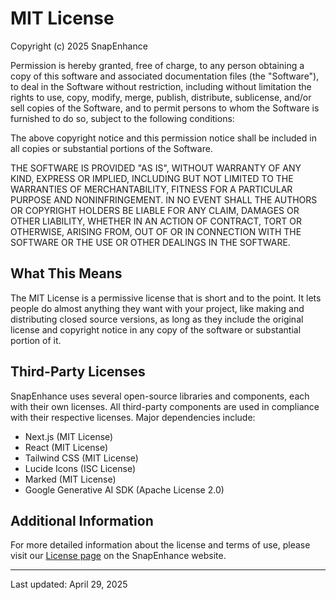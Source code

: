 # MIT License

Copyright (c) 2025 SnapEnhance

Permission is hereby granted, free of charge, to any person obtaining a copy
of this software and associated documentation files (the "Software"), to deal
in the Software without restriction, including without limitation the rights
to use, copy, modify, merge, publish, distribute, sublicense, and/or sell
copies of the Software, and to permit persons to whom the Software is
furnished to do so, subject to the following conditions:

The above copyright notice and this permission notice shall be included in all
copies or substantial portions of the Software.

THE SOFTWARE IS PROVIDED "AS IS", WITHOUT WARRANTY OF ANY KIND, EXPRESS OR
IMPLIED, INCLUDING BUT NOT LIMITED TO THE WARRANTIES OF MERCHANTABILITY,
FITNESS FOR A PARTICULAR PURPOSE AND NONINFRINGEMENT. IN NO EVENT SHALL THE
AUTHORS OR COPYRIGHT HOLDERS BE LIABLE FOR ANY CLAIM, DAMAGES OR OTHER
LIABILITY, WHETHER IN AN ACTION OF CONTRACT, TORT OR OTHERWISE, ARISING FROM,
OUT OF OR IN CONNECTION WITH THE SOFTWARE OR THE USE OR OTHER DEALINGS IN THE
SOFTWARE.

## What This Means

The MIT License is a permissive license that is short and to the point. It lets people do almost anything they want with your project, like making and distributing closed source versions, as long as they include the original license and copyright notice in any copy of the software or substantial portion of it.

## Third-Party Licenses

SnapEnhance uses several open-source libraries and components, each with their own licenses. All third-party components are used in compliance with their respective licenses. Major dependencies include:

- Next.js (MIT License)
- React (MIT License)
- Tailwind CSS (MIT License)
- Lucide Icons (ISC License)
- Marked (MIT License)
- Google Generative AI SDK (Apache License 2.0)

## Additional Information

For more detailed information about the license and terms of use, please visit our [License page](https://snapenhance.vercel.app/license) on the SnapEnhance website.

---

Last updated: April 29, 2025
